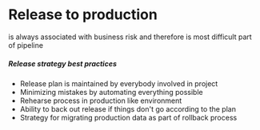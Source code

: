 # Release to production
is always associated with business risk and therefore is most difficult part of pipeline

##### Release strategy best practices
* Release plan is maintained by everybody involved in project
* Minimizing mistakes by automating everything possible
* Rehearse process in production like environment
* Ability to back out release if things don't go according to the plan
* Strategy for migrating production data as part of rollback process